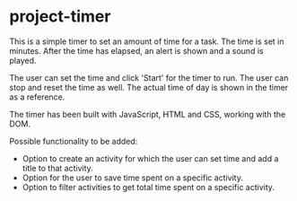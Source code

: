# project-timer

This is a simple timer to set an amount of time for a task. The time is set in minutes. After the time has elapsed, an alert is shown and a sound is played.

The user can set the time and click 'Start' for the timer to run. The user can stop and reset the time as well. The actual time of day is shown in the timer as a reference.

The timer has been built with JavaScript, HTML and CSS, working with the DOM.

Possible functionality to be added:
- Option to create an activity for which the user can set time and add a title to that activity.
- Option for the user to save time spent on a specific activity.
- Option to filter activities to get total time spent on a specific activity.
